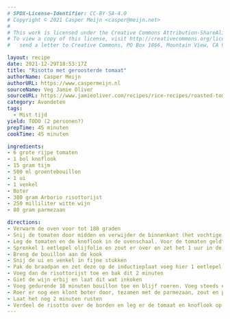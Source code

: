 ```yaml
---
# SPDX-License-Identifier: CC-BY-SA-4.0
# Copyright © 2021 Casper Meijn <casper@meijn.net>
# 
# This work is licensed under the Creative Commons Attribution-ShareAlike 4.0 International License. 
# To view a copy of this license, visit http://creativecommons.org/licenses/by-sa/4.0/ or 
#   send a letter to Creative Commons, PO Box 1866, Mountain View, CA 94042, USA.

layout: recipe
date: 2021-12-29T18:53:17Z
title: "Risotto met geroosterde tomaat"
authorName: Casper Meijn
authorURL: https://www.caspermeijn.nl
sourceName: Veg Jamie Oliver
sourceURL: https://www.jamieoliver.com/recipes/rice-recipes/roasted-tomato-risotto/
category: Avondeten
tags:
  - Mist tijd
yield: TODO (2 personen?)
prepTime: 45 minuten
cookTime: 45 minuten

ingredients:
- 6 grote rijpe tomaten
- 1 bol knoflook
- 15 gram tijm
- 500 ml groentebouillon
- 1 ui
- 1 venkel
- Boter
- 300 gram Arborio risottorijst
- 250 milliliter witte wijn
- 80 gram parmezaan

directions:
- Verwarm de oven voor tot 180 graden
- Snij de tomaten door midden en verwijder de binnenkant (het vochtige deel)
- Leg de tomaten en de knoflook in de ovenschaal. Voor de tomaten geldt, met de vlakke kant naar beneden. Strooi de tijm er over
- Sprenkel 1 eetlepel olijfolie en zout er over en zet het 1 uur in de oven
- Breng de bouillon aan de kook
- Snij de ui en venkel in fijne stukken
- Pak de braadpan en zet deze op de inductieplaat voeg hier 1 eetlepel olie en een klont boter aan toe. Vervolgens voeg je de ui en de venkel toe. Bak dit voor 8 minuten
- Voeg dan de risottorijst toe en bak dit 2 minuten
- Giet de wijn erbij en laat dit wat inkoken
- Voeg gedurende 18 minuten bouillon toe en blijf roeren. Voeg steeds een schep toe, totdat dit is opgenomen
- Roer er nog een klont boter door, tezamen met de parmezaan, zout en peper
- Laat het nog 2 minuten rusten
- Verdeel de risotto over de borden en leg er de tomaat en knoflook op, tezamen met een beetje sap uit de ovenschaal
---
```

